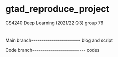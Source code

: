 # gtad_reproduce_project
CS4240 Deep Learning (2021/22 Q3) group 76


#
Main branch------------------------ blog and script


Code branch-------------------------- codes


